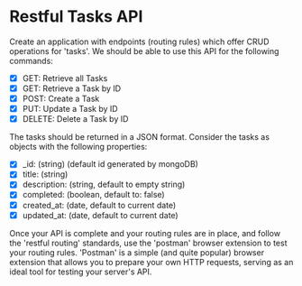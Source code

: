 # Restful Tasks API

Create an application with endpoints (routing rules) which offer CRUD operations for 'tasks'. We should be able to use this API for the following commands:

- [x] GET: Retrieve all Tasks
- [x] GET: Retrieve a Task by ID
- [x] POST: Create a Task
- [x] PUT: Update a Task by ID
- [x] DELETE: Delete a Task by ID

The tasks should be returned in a JSON format. Consider the tasks as objects with the following properties:

- [x] _id: (string) (default id generated by mongoDB)
- [x] title: (string)
- [x] description: (string, default to empty string)
- [x] completed: (boolean, default to: false)
- [x] created_at: (date, default to current date)
- [x] updated_at: (date, default to current date)

Once your API is complete and your routing rules are in place, and follow the 'restful routing' standards, use the 'postman' browser extension to test your routing rules. 'Postman' is a simple (and quite popular) browser extension that allows you to prepare your own HTTP requests, serving as an ideal tool for testing your server's API.

